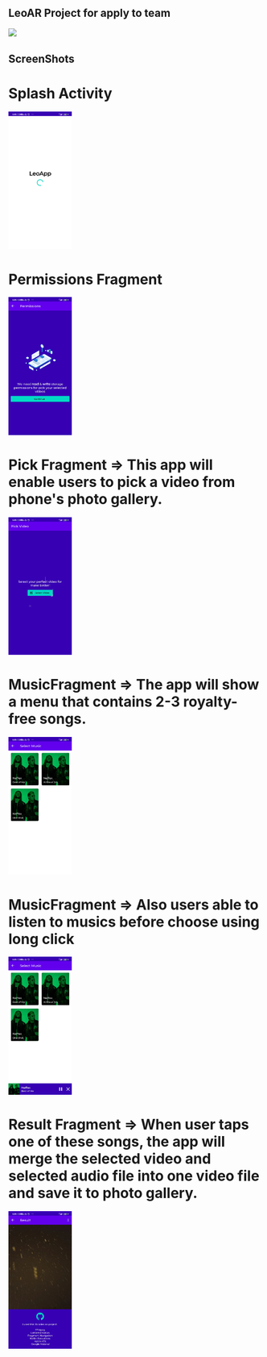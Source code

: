 ## LeoAR Project for apply to team <br>

<img src="https://www.leoapp.com/assets/logo-9babf19b28686de2d9d976553b9f5240a3da5630ff71b35e959dddf7852acdf3.png">


## ScreenShots <br>

# Splash Activity <br>
<img src="https://github.com/memishood/appleo/blob/master/screenshots/1.jpg" width="25%" height="25%">

# Permissions Fragment <br>
<img src="https://github.com/memishood/appleo/blob/master/screenshots/2.jpg" width="25%" height="25%">

# Pick Fragment => This app will enable users to pick a video from phone's photo gallery. <br>
<img src="https://github.com/memishood/appleo/blob/master/screenshots/3.jpg" width="25%" height="25%">

# MusicFragment => The app will show a menu that contains 2-3 royalty-free songs. <br>
<img src="https://github.com/memishood/appleo/blob/master/screenshots/4.jpg" width="25%" height="25%">

# MusicFragment => Also users able to listen to musics before choose using long click <br>
<img src="https://github.com/memishood/appleo/blob/master/screenshots/5.jpg" width="25%" height="25%">

# Result Fragment => When user taps one of these songs, the app will merge the selected video and selected audio file into one video file and save it to photo gallery.
<img src="https://github.com/memishood/appleo/blob/master/screenshots/6.jpg" width="25%" height="25%">
